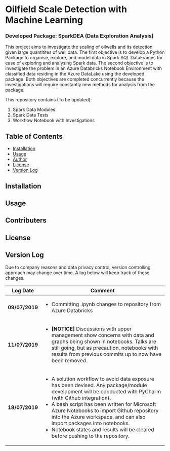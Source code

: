 # Oilfield Scale Detection with Machine Learning
### Developed Package: SparkDEA (Data Exploration Analysis)

This project aims to investigate the scaling of oilwells and its detection given large quantitites of well data.
The first objective is to develop a Python Package to organise, explore, and model data in Spark SQL DataFrames for ease of exploring and analysing Spark data.
The second objective is to investigate the problem in an Azure Databricks Notebook Environment with classified data residing in the Azure DataLake using the developed package. Both objectives are completed concurrently because the investigations will require constantly new methods for analysis from the package.

This repository contains (To be updated):
1. Spark Data Modules
2. Spark Data Tests
3. Workflow Notebook with Investigations


## Table of Contents

- [Installation](#installation)
- [Usage](#usage)
- [Author](#contributers)
- [License](#license)
- [Version Log](#version-control-log-history)

## Installation

## Usage

## Contributers

## License

## Version Log

Due to company reasons and data privacy control, version controlling approach may change over time. 
A log below will keep track of these changes.



| Log Date  | Comment |
| ------------- | ------------- |
| **09/07/2019** | <ul><li>Committing .ipynb changes to repository from Azure Databricks</li></ul> |
| **11/07/2019** | <ul><li>**[NOTICE]** Discussions with upper management show concerns with data and graphs being shown in notebooks. Talks are still going, but as precaution, notebooks with results from previous commits up to now have been removed.</li></ul> |
| **18/07/2019** | <ul><li>A solution workflow to avoid data exposure has been devised. Any package/module development will be conducted with PyCharm (with Github integration). </li><li>A bash script has been written for Microsoft Azure Notebooks to import Github repository into the Azure workspace, and can also import packages into notebooks.</li><li>Notebook states and results will be cleared before pushing to the repository.</li></ul> |
